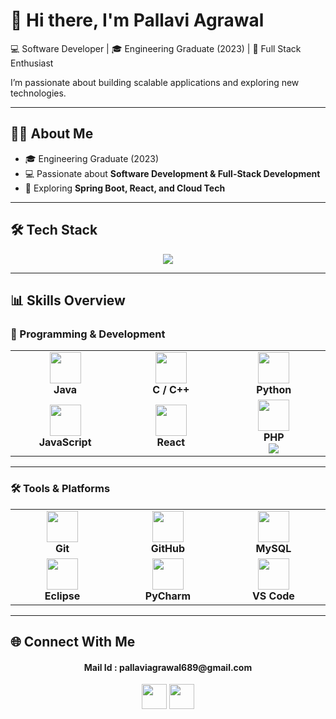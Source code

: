# 👋 Hi there, I'm Pallavi Agrawal  

💻 Software Developer | 🎓 Engineering Graduate (2023) | 🚀 Full Stack Enthusiast  

I’m passionate about building scalable applications and exploring new technologies.  

---

## 👩‍💻 About Me  

- 🎓 Engineering Graduate (2023)   
- 💻 Passionate about **Software Development & Full-Stack Development**  
- 🌱 Exploring **Spring Boot, React, and Cloud Tech**  

---

## 🛠️ Tech Stack  

<p align="center">
  <img src="https://skillicons.dev/icons?i=java,react,html,css,js,python,c,cpp,mysql,php,git,github,eclipse,vscode,wordpress" />
</p>

---

## 📊 Skills Overview  

### 🚀 Programming & Development  

<table>
  <tr>
    <td align="center" width="200">
      <img src="https://cdn.jsdelivr.net/gh/devicons/devicon/icons/java/java-original.svg" width="50" /><br />
      <b>Java</b><br />
<!--       <img src="https://percent-skill-bar.vercel.app/api/bar?title=Java&percent=85&width=200&color=blue" /> -->
    </td>
    <td align="center" width="200">
      <img src="https://cdn.jsdelivr.net/gh/devicons/devicon/icons/cplusplus/cplusplus-original.svg" width="50" /><br />
      <b>C / C++</b><br />
<!--       <img src="https://percent-skill-bar.vercel.app/api/bar?title=C/C++&percent=75&width=200&color=blue" /> -->
    </td>
    <td align="center" width="200">
      <img src="https://cdn.jsdelivr.net/gh/devicons/devicon/icons/python/python-original.svg" width="50" /><br />
      <b>Python</b><br />
<!--       <img src="https://percent-skill-bar.vercel.app/api/bar?title=Python&percent=65&width=200&color=blue" /> -->
    </td>
  </tr>
  <tr>
    <td align="center" width="200">
      <img src="https://cdn.jsdelivr.net/gh/devicons/devicon/icons/javascript/javascript-original.svg" width="50" /><br />
      <b>JavaScript</b><br />
<!--       <img src="https://percent-skill-bar.vercel.app/api/bar?title=JavaScript&percent=70&width=200&color=blue" /> -->
    </td>
    <td align="center" width="200">
      <img src="https://cdn.jsdelivr.net/gh/devicons/devicon/icons/react/react-original.svg" width="50" /><br />
      <b>React</b><br />
<!--       <img src="https://percent-skill-bar.vercel.app/api/bar?title=React&percent=60&width=200&color=blue" /> -->
    </td>
    <td align="center" width="200">
      <img src="https://cdn.jsdelivr.net/gh/devicons/devicon/icons/php/php-original.svg" width="50" /><br />
      <b>PHP</b><br />
      <img src="https://percent-skill-bar.vercel.app/api/bar?title=PHP&percent=55&width=200&color=blue" />
    </td>
  </tr>
</table>

---

### 🛠 Tools & Platforms  

<table>
  <tr>
    <td align="center" width="200">
      <img src="https://cdn.jsdelivr.net/gh/devicons/devicon/icons/git/git-original.svg" width="50" /><br />
      <b>Git</b><br />
<!--       <img src="https://percent-skill-bar.vercel.app/api/bar?title=Git&percent=80&width=200&color=green" /> -->
    </td>
    <td align="center" width="200">
      <img src="https://cdn.jsdelivr.net/gh/devicons/devicon/icons/github/github-original.svg" width="50" /><br />
      <b>GitHub</b><br />
<!--       <img src="https://percent-skill-bar.vercel.app/api/bar?title=GitHub&percent=85&width=200&color=green" /> -->
    </td>
    <td align="center" width="200">
      <img src="https://cdn.jsdelivr.net/gh/devicons/devicon/icons/mysql/mysql-original.svg" width="50" /><br />
      <b>MySQL</b><br />
<!--       <img src="https://percent-skill-bar.vercel.app/api/bar?title=MySQL&percent=70&width=200&color=green" /> -->
    </td>
    
  </tr>
  <tr>
    <td align="center" width="200">
      <img src="https://cdn.jsdelivr.net/gh/devicons/devicon/icons/eclipse/eclipse-original.svg" width="50" /><br />
      <b>Eclipse</b><br />
<!--       <img src="https://percent-skill-bar.vercel.app/api/bar?title=Eclipse&percent=70&width=200&color=green" /> -->
    </td>
    <td align="center" width="200">
      <img src="https://cdn.jsdelivr.net/gh/devicons/devicon/icons/pycharm/pycharm-original.svg" width="50" /><br />
      <b>PyCharm</b><br />
<!--       <img src="https://percent-skill-bar.vercel.app/api/bar?title=PyCharm&percent=75&width=200&color=green" /> -->
    </td>
   <td align="center" width="200">
      <img src="https://cdn.jsdelivr.net/gh/devicons/devicon/icons/vscode/vscode-original.svg" width="50" /><br />
      <b>VS Code</b><br />
<!--       <img src="https://percent-skill-bar.vercel.app/api/bar?title=VSCode&percent=90&width=200&color=green" /> -->
    </td>
  </tr>
</table>


---

## 🌐 Connect With Me  
 <h4 align="center"> Mail Id : pallaviagrawal689@gmail.com </h4> 
<p align="center">
 <a href="https://www.linkedin.com/in/pallavi-agrawal123/"><img src="https://img.icons8.com/fluency/48/linkedin.png" width="40"/></a>
 <a href="https://github.com/Pallavi689"><img src="https://img.icons8.com/fluency/48/github.png" width="40"/></a>
</p>

